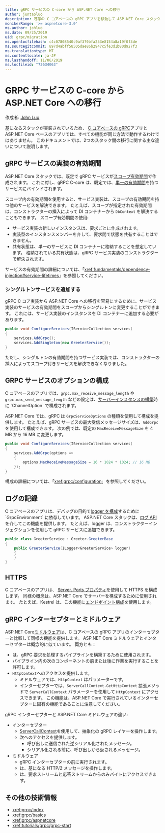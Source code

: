 ```yaml
---
title: gRPC サービスの C-core から ASP.NET Core への移行
author: juntaoluo
description: 既存の C コアベースの gRPC アプリを移動して ASP.NET Core スタック上で実行する方法について説明します。
monikerRange: '>= aspnetcore-3.0'
ms.author: johluo
ms.date: 09/25/2019
uid: grpc/migration
ms.openlocfilehash: c4c07808540c9af370bfa253e8154a8a19f0f3de
ms.sourcegitcommit: 897d4abff58505dae86b2947c5fe3d1b80d927f3
ms.translationtype: MT
ms.contentlocale: ja-JP
ms.lasthandoff: 11/06/2019
ms.locfileid: "73634063"
---
```

# <a name="migrating-grpc-services-from-c-core-to-aspnet-core"></a>GRPC サービスの C-core から ASP.NET Core への移行

作成者: [John Luo](https://github.com/juntaoluo)

基になるスタックが実装されているため、 [C コアベースの gRPC](https://grpc.io/blog/grpc-stacks)アプリと ASP.NET Core ベースのアプリでは、すべての機能が同じ方法で動作するわけではありません。 このドキュメントでは、2つのスタック間の移行に関する主な違いについて説明します。

## <a name="grpc-service-implementation-lifetime"></a>gRPC サービスの実装の有効期間

ASP.NET Core スタックでは、既定で gRPC サービスが[スコープ有効期間](xref:fundamentals/dependency-injection#service-lifetimes)で作成されます。 これに対し、gRPC C-core は、既定では、[単一の有効期間](xref:fundamentals/dependency-injection#service-lifetimes)を持つサービスにバインドされます。

スコープ内の有効期間を使用すると、サービス実装は、スコープの有効期間を持つ他のサービスを解決できます。 たとえば、スコープが指定された有効期間は、コンストラクターの挿入によって DI コンテナーから `DbContext` を解決することもできます。 スコープ有効期間の使用:

* サービス実装の新しいインスタンスは、要求ごとに作成されます。
* 実装型のインスタンスメンバーを介して、要求間で状態を共有することはできません。
* 共有状態は、単一のサービスに DI コンテナーに格納することを想定しています。 格納されている共有状態は、gRPC サービス実装のコンストラクターで解決されます。

サービスの有効期間の詳細については、「<xref:fundamentals/dependency-injection#service-lifetimes>」を参照してください。

### <a name="add-a-singleton-service"></a>シングルトンサービスを追加する

gRPC C コア実装から ASP.NET Core への移行を容易にするために、サービス実装のサービスの有効期間をスコープからシングルトンに変更することができます。 これには、サービス実装のインスタンスを DI コンテナーに追加する必要があります。

```csharp
public void ConfigureServices(IServiceCollection services)
{
    services.AddGrpc();
    services.AddSingleton(new GreeterService());
}
```

ただし、シングルトンの有効期間を持つサービス実装では、コンストラクターの挿入によってスコープ付きサービスを解決できなくなりました。

## <a name="configure-grpc-services-options"></a>GRPC サービスのオプションの構成

C コアベースのアプリでは、`grpc.max_receive_message_length` や `grpc.max_send_message_length` などの設定は、[サーバーインスタンスの構築](https://grpc.io/grpc/csharp/api/Grpc.Core.Server.html#Grpc_Core_Server__ctor_System_Collections_Generic_IEnumerable_Grpc_Core_ChannelOption__)時に `ChannelOption` で構成されます。

ASP.NET Core では、gRPC は `GrpcServiceOptions` の種類を使用して構成を提供します。 たとえば、gRPC サービスの最大受信メッセージサイズは、`AddGrpc` を使用して構成できます。 次の例では、既定の `MaxReceiveMessageSize` を 4 MB から 16 MB に変更します。

```csharp
public void ConfigureServices(IServiceCollection services)
{
    services.AddGrpc(options =>
    {
        options.MaxReceiveMessageSize = 16 * 1024 * 1024; // 16 MB
    });
}
```

構成の詳細については、「<xref:grpc/configuration>」を参照してください。

## <a name="logging"></a>ログの記録

C コアベースのアプリは、デバッグの目的で[logger を構成](https://grpc.io/grpc/csharp/api/Grpc.Core.GrpcEnvironment.html?q=size#Grpc_Core_GrpcEnvironment_SetLogger_Grpc_Core_Logging_ILogger_)するために `GrpcEnvironment` に依存しています。 ASP.NET Core スタックは、[ログ API](xref:fundamentals/logging/index)を介してこの機能を提供します。 たとえば、logger は、コンストラクターインジェクションを使用して gRPC サービスに追加できます。

```csharp
public class GreeterService : Greeter.GreeterBase
{
    public GreeterService(ILogger<GreeterService> logger)
    {
    }
}
```

## <a name="https"></a>HTTPS

C コアベースのアプリは、 [Server. Ports プロパティ](https://grpc.io/grpc/csharp/api/Grpc.Core.Server.html#Grpc_Core_Server_Ports)を使用して HTTPS を構成します。 同様の概念は、ASP.NET Core でサーバーを構成するために使用されます。 たとえば、Kestrel は、この機能に[エンドポイント構成](xref:fundamentals/servers/kestrel#endpoint-configuration)を使用します。

## <a name="grpc-interceptors-vs-middleware"></a>gRPC インターセプターとミドルウェア

ASP.NET Core[ミドルウェア](xref:fundamentals/middleware/index)は、C コアベースの gRPC アプリのインターセプターと比較して同様の機能を提供します。 ASP.NET Core ミドルウェアとインターセプターは概念的に似ています。 両方とも：

* は、gRPC 要求を処理するパイプラインを構築するために使用されます。
* パイプライン内の次のコンポーネントの前または後に作業を実行することを許可します。
* `HttpContext`へのアクセスを提供します。
  * ミドルウェアでは、`HttpContext` はパラメーターです。
  * インターセプターでは、`ServerCallContext.GetHttpContext` 拡張メソッドで `ServerCallContext` パラメーターを使用して `HttpContext` にアクセスできます。 この機能は、ASP.NET Core で実行されているインターセプターに固有の機能であることに注意してください。

gRPC インターセプターと ASP.NET Core ミドルウェアの違い:

* インターセプター
  * [ServerCallContext](https://grpc.io/grpc/csharp/api/Grpc.Core.ServerCallContext.html)を使用して、抽象化の gRPC レイヤーを操作します。
  * 次へのアクセスを提供します。
    * 呼び出しに送信された逆シリアル化されたメッセージ。
    * シリアル化される前に、呼び出しから返されるメッセージ。
* ミドルウェア
  * gRPC インターセプターの前に実行されます。
  * は、基になる HTTP/2 メッセージを操作します。
  * は、要求ストリームと応答ストリームからのみバイトにアクセスできます。

## <a name="additional-resources"></a>その他の技術情報

* <xref:grpc/index>
* <xref:grpc/basics>
* <xref:grpc/aspnetcore>
* <xref:tutorials/grpc/grpc-start>
